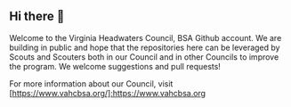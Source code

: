 ## Hi there 👋

Welcome to the Virginia Headwaters Council, BSA Github account. We are building in public and hope that the repositories here can be leveraged by Scouts and Scouters both in our Council and in other Councils to improve the program. We welcome suggestions and pull requests!

For more information about our Council, visit [https://www.vahcbsa.org/]:https://www.vahcbsa.org
